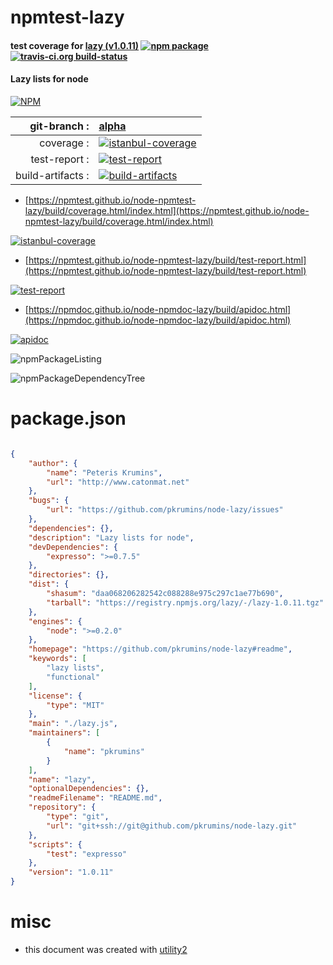 # npmtest-lazy

#### test coverage for  [lazy (v1.0.11)](https://github.com/pkrumins/node-lazy#readme)  [![npm package](https://img.shields.io/npm/v/npmtest-lazy.svg?style=flat-square)](https://www.npmjs.org/package/npmtest-lazy) [![travis-ci.org build-status](https://api.travis-ci.org/npmtest/node-npmtest-lazy.svg)](https://travis-ci.org/npmtest/node-npmtest-lazy)

#### Lazy lists for node

[![NPM](https://nodei.co/npm/lazy.png?downloads=true&downloadRank=true&stars=true)](https://www.npmjs.com/package/lazy)

| git-branch : | [alpha](https://github.com/npmtest/node-npmtest-lazy/tree/alpha)|
|--:|:--|
| coverage : | [![istanbul-coverage](https://npmtest.github.io/node-npmtest-lazy/build/coverage.badge.svg)](https://npmtest.github.io/node-npmtest-lazy/build/coverage.html/index.html)|
| test-report : | [![test-report](https://npmtest.github.io/node-npmtest-lazy/build/test-report.badge.svg)](https://npmtest.github.io/node-npmtest-lazy/build/test-report.html)|
| build-artifacts : | [![build-artifacts](https://npmtest.github.io/node-npmtest-lazy/glyphicons_144_folder_open.png)](https://github.com/npmtest/node-npmtest-lazy/tree/gh-pages/build)|

- [https://npmtest.github.io/node-npmtest-lazy/build/coverage.html/index.html](https://npmtest.github.io/node-npmtest-lazy/build/coverage.html/index.html)

[![istanbul-coverage](https://npmtest.github.io/node-npmtest-lazy/build/screenCapture.buildCi.browser.%252Ftmp%252Fbuild%252Fcoverage.lib.html.png)](https://npmtest.github.io/node-npmtest-lazy/build/coverage.html/index.html)

- [https://npmtest.github.io/node-npmtest-lazy/build/test-report.html](https://npmtest.github.io/node-npmtest-lazy/build/test-report.html)

[![test-report](https://npmtest.github.io/node-npmtest-lazy/build/screenCapture.buildCi.browser.%252Ftmp%252Fbuild%252Ftest-report.html.png)](https://npmtest.github.io/node-npmtest-lazy/build/test-report.html)

- [https://npmdoc.github.io/node-npmdoc-lazy/build/apidoc.html](https://npmdoc.github.io/node-npmdoc-lazy/build/apidoc.html)

[![apidoc](https://npmdoc.github.io/node-npmdoc-lazy/build/screenCapture.buildCi.browser.%252Ftmp%252Fbuild%252Fapidoc.html.png)](https://npmdoc.github.io/node-npmdoc-lazy/build/apidoc.html)

![npmPackageListing](https://npmtest.github.io/node-npmtest-lazy/build/screenCapture.npmPackageListing.svg)

![npmPackageDependencyTree](https://npmtest.github.io/node-npmtest-lazy/build/screenCapture.npmPackageDependencyTree.svg)



# package.json

```json

{
    "author": {
        "name": "Peteris Krumins",
        "url": "http://www.catonmat.net"
    },
    "bugs": {
        "url": "https://github.com/pkrumins/node-lazy/issues"
    },
    "dependencies": {},
    "description": "Lazy lists for node",
    "devDependencies": {
        "expresso": ">=0.7.5"
    },
    "directories": {},
    "dist": {
        "shasum": "daa068206282542c088288e975c297c1ae77b690",
        "tarball": "https://registry.npmjs.org/lazy/-/lazy-1.0.11.tgz"
    },
    "engines": {
        "node": ">=0.2.0"
    },
    "homepage": "https://github.com/pkrumins/node-lazy#readme",
    "keywords": [
        "lazy lists",
        "functional"
    ],
    "license": {
        "type": "MIT"
    },
    "main": "./lazy.js",
    "maintainers": [
        {
            "name": "pkrumins"
        }
    ],
    "name": "lazy",
    "optionalDependencies": {},
    "readmeFilename": "README.md",
    "repository": {
        "type": "git",
        "url": "git+ssh://git@github.com/pkrumins/node-lazy.git"
    },
    "scripts": {
        "test": "expresso"
    },
    "version": "1.0.11"
}
```



# misc
- this document was created with [utility2](https://github.com/kaizhu256/node-utility2)
